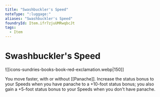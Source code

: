 ```yaml
---
title: "Swashbuckler's Speed"
noteType: ":luggage:"
aliases: "Swashbuckler's Speed"
foundryId: Item.ifr7zjuUMRwqbcJt
tags:
  - Item
---
```


# Swashbuckler's Speed
![[icons-sundries-books-book-red-exclamation.webp|150]]

You move faster, with or without [[Panache]]. Increase the status bonus to your Speeds when you have panache to a +10-foot status bonus; you also gain a +5-foot status bonus to your Speeds when you don't have panache.
